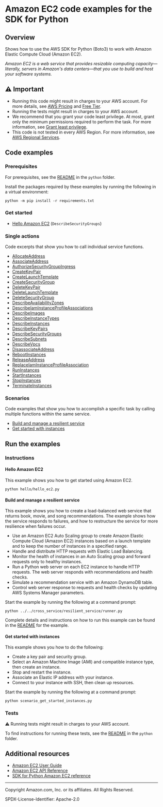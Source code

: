 # Amazon EC2 code examples for the SDK for Python

## Overview

Shows how to use the AWS SDK for Python (Boto3) to work with Amazon Elastic Compute Cloud (Amazon EC2).

<!--custom.overview.start-->
<!--custom.overview.end-->

_Amazon EC2 is a web service that provides resizable computing capacity—literally, servers in Amazon's data centers—that you use to build and host your software systems._

## ⚠ Important

* Running this code might result in charges to your AWS account. For more details, see [AWS Pricing](https://aws.amazon.com/pricing/) and [Free Tier](https://aws.amazon.com/free/).
* Running the tests might result in charges to your AWS account.
* We recommend that you grant your code least privilege. At most, grant only the minimum permissions required to perform the task. For more information, see [Grant least privilege](https://docs.aws.amazon.com/IAM/latest/UserGuide/best-practices.html#grant-least-privilege).
* This code is not tested in every AWS Region. For more information, see [AWS Regional Services](https://aws.amazon.com/about-aws/global-infrastructure/regional-product-services).

<!--custom.important.start-->
<!--custom.important.end-->

## Code examples

### Prerequisites

For prerequisites, see the [README](../../README.md#Prerequisites) in the `python` folder.

Install the packages required by these examples by running the following in a virtual environment:

```
python -m pip install -r requirements.txt
```

<!--custom.prerequisites.start-->
<!--custom.prerequisites.end-->

### Get started

- [Hello Amazon EC2](hello/hello_ec2.py#L11) (`DescribeSecurityGroups`)


### Single actions

Code excerpts that show you how to call individual service functions.

- [AllocateAddress](elastic_ip.py#L39)
- [AssociateAddress](elastic_ip.py#L64)
- [AuthorizeSecurityGroupIngress](security_group.py#L67)
- [CreateKeyPair](key_pair.py#L39)
- [CreateLaunchTemplate](../../cross_service/resilient_service/auto_scaler.py#L346)
- [CreateSecurityGroup](security_group.py#L42)
- [DeleteKeyPair](key_pair.py#L100)
- [DeleteLaunchTemplate](../../cross_service/resilient_service/auto_scaler.py#L409)
- [DeleteSecurityGroup](security_group.py#L137)
- [DescribeAvailabilityZones](../../cross_service/resilient_service/auto_scaler.py#L438)
- [DescribeIamInstanceProfileAssociations](../../cross_service/resilient_service/auto_scaler.py#L184)
- [DescribeImages](instance.py#L252)
- [DescribeInstanceTypes](instance.py#L276)
- [DescribeInstances](instance.py#L105)
- [DescribeKeyPairs](key_pair.py#L71)
- [DescribeSecurityGroups](security_group.py#L106)
- [DescribeSubnets](../../cross_service/resilient_service/auto_scaler.py#L731)
- [DescribeVpcs](../../cross_service/resilient_service/auto_scaler.py#L630)
- [DisassociateAddress](elastic_ip.py#L100)
- [RebootInstances](../../cross_service/resilient_service/auto_scaler.py#L21)
- [ReleaseAddress](elastic_ip.py#L140)
- [ReplaceIamInstanceProfileAssociation](../../cross_service/resilient_service/auto_scaler.py#L205)
- [RunInstances](instance.py#L41)
- [StartInstances](instance.py#L189)
- [StopInstances](instance.py#L220)
- [TerminateInstances](instance.py#L157)

### Scenarios

Code examples that show you how to accomplish a specific task by calling multiple
functions within the same service.

- [Build and manage a resilient service](../../cross_service/resilient_service/runner.py)
- [Get started with instances](scenario_get_started_instances.py)


<!--custom.examples.start-->
<!--custom.examples.end-->

## Run the examples

### Instructions


<!--custom.instructions.start-->
<!--custom.instructions.end-->

#### Hello Amazon EC2

This example shows you how to get started using Amazon EC2.

```
python hello/hello_ec2.py
```


#### Build and manage a resilient service

This example shows you how to create a load-balanced web service that returns book, movie, and song recommendations. The example shows how the service responds to failures, and how to restructure the service for more resilience when failures occur.

- Use an Amazon EC2 Auto Scaling group to create Amazon Elastic Compute Cloud (Amazon EC2) instances based on a launch template and to keep the number of instances in a specified range.
- Handle and distribute HTTP requests with Elastic Load Balancing.
- Monitor the health of instances in an Auto Scaling group and forward requests only to healthy instances.
- Run a Python web server on each EC2 instance to handle HTTP requests. The web server responds with recommendations and health checks.
- Simulate a recommendation service with an Amazon DynamoDB table.
- Control web server response to requests and health checks by updating AWS Systems Manager parameters.

<!--custom.scenario_prereqs.cross_ResilientService.start-->
<!--custom.scenario_prereqs.cross_ResilientService.end-->

Start the example by running the following at a command prompt:

```
python ../../cross_service/resilient_service/runner.py
```


<!--custom.scenarios.cross_ResilientService.start-->
Complete details and instructions on how to run this example can be found in the
[README](../../cross_service/resilient_service/README.md) for the example.
<!--custom.scenarios.cross_ResilientService.end-->

#### Get started with instances

This example shows you how to do the following:

- Create a key pair and security group.
- Select an Amazon Machine Image (AMI) and compatible instance type, then create an instance.
- Stop and restart the instance.
- Associate an Elastic IP address with your instance.
- Connect to your instance with SSH, then clean up resources.

<!--custom.scenario_prereqs.ec2_Scenario_GetStartedInstances.start-->
<!--custom.scenario_prereqs.ec2_Scenario_GetStartedInstances.end-->

Start the example by running the following at a command prompt:

```
python scenario_get_started_instances.py
```


<!--custom.scenarios.ec2_Scenario_GetStartedInstances.start-->
<!--custom.scenarios.ec2_Scenario_GetStartedInstances.end-->

### Tests

⚠ Running tests might result in charges to your AWS account.


To find instructions for running these tests, see the [README](../../README.md#Tests)
in the `python` folder.



<!--custom.tests.start-->
<!--custom.tests.end-->

## Additional resources

- [Amazon EC2 User Guide](https://docs.aws.amazon.com/AWSEC2/latest/UserGuide/concepts.html)
- [Amazon EC2 API Reference](https://docs.aws.amazon.com/AWSEC2/latest/APIReference/Welcome.html)
- [SDK for Python Amazon EC2 reference](https://boto3.amazonaws.com/v1/documentation/api/latest/reference/services/ec2.html)

<!--custom.resources.start-->
<!--custom.resources.end-->

---

Copyright Amazon.com, Inc. or its affiliates. All Rights Reserved.

SPDX-License-Identifier: Apache-2.0